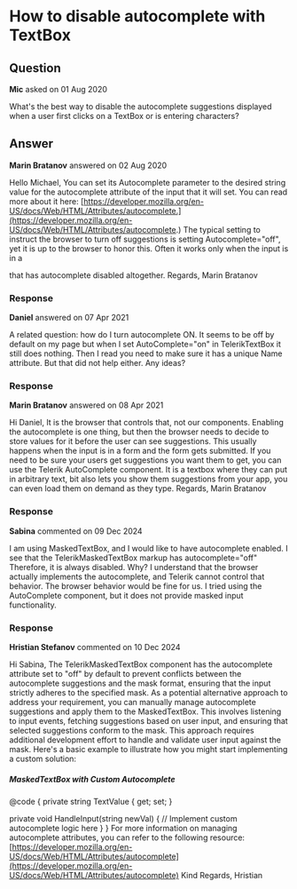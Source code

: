# How to disable autocomplete with TextBox

## Question

**Mic** asked on 01 Aug 2020

What's the best way to disable the autocomplete suggestions displayed when a user first clicks on a TextBox or is entering characters?

## Answer

**Marin Bratanov** answered on 02 Aug 2020

Hello Michael, You can set its Autocomplete parameter to the desired string value for the autocomplete attribute of the input that it will set. You can read more about it here: [https://developer.mozilla.org/en-US/docs/Web/HTML/Attributes/autocomplete.](https://developer.mozilla.org/en-US/docs/Web/HTML/Attributes/autocomplete.) The typical setting to instruct the browser to turn off suggestions is setting Autocomplete="off", yet it is up to the browser to honor this. Often it works only when the input is in a <form> that has autocomplete disabled altogether. Regards, Marin Bratanov

### Response

**Daniel** answered on 07 Apr 2021

A related question: how do I turn autocomplete ON. It seems to be off by default on my page but when I set AutoComplete="on" in TelerikTextBox it still does nothing. Then I read you need to make sure it has a unique Name attribute. But that did not help either. Any ideas?

### Response

**Marin Bratanov** answered on 08 Apr 2021

Hi Daniel, It is the browser that controls that, not our components. Enabling the autocomplete is one thing, but then the browser needs to decide to store values for it before the user can see suggestions. This usually happens when the input is in a form and the form gets submitted. If you need to be sure your users get suggestions you want them to get, you can use the Telerik AutoComplete component. It is a textbox where they can put in arbitrary text, bit also lets you show them suggestions from your app, you can even load them on demand as they type. Regards, Marin Bratanov

### Response

**Sabina** commented on 09 Dec 2024

I am using MaskedTextBox, and I would like to have autocomplete enabled. I see that the TelerikMaskedTextBox markup has autocomplete="off" Therefore, it is always disabled. Why? I understand that the browser actually implements the autocomplete, and Telerik cannot control that behavior. The browser behavior would be fine for us. I tried using the AutoComplete component, but it does not provide masked input functionality.

### Response

**Hristian Stefanov** commented on 10 Dec 2024

Hi Sabina, The TelerikMaskedTextBox component has the autocomplete attribute set to "off" by default to prevent conflicts between the autocomplete suggestions and the mask format, ensuring that the input strictly adheres to the specified mask. As a potential alternative approach to address your requirement, you can manually manage autocomplete suggestions and apply them to the MaskedTextBox. This involves listening to input events, fetching suggestions based on user input, and ensuring that selected suggestions conform to the mask. This approach requires additional development effort to handle and validate user input against the mask. Here's a basic example to illustrate how you might start implementing a custom solution: <div class="component-container"> <h5> MaskedTextBox with Custom Autocomplete </h5> <TelerikMaskedTextBox Value="@TextValue" ValueChanged="@HandleInput" Mask="0000-0000-0000-0000" Width="300px"> <MaskedTextBoxSuffixTemplate> <TelerikSvgIcon Icon="@SvgIcon.Eye" /> </MaskedTextBoxSuffixTemplate> </TelerikMaskedTextBox> <!-- Custom autocomplete suggestions logic here --> </div> @code {
private string TextValue { get; set; }

private void HandleInput(string newVal)
{
// Implement custom autocomplete logic here
}
} For more information on managing autocomplete attributes, you can refer to the following resource: [https://developer.mozilla.org/en-US/docs/Web/HTML/Attributes/autocomplete](https://developer.mozilla.org/en-US/docs/Web/HTML/Attributes/autocomplete) Kind Regards, Hristian
